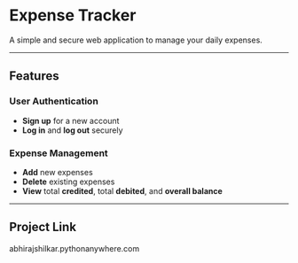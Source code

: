 # Expense Tracker

A simple and secure web application to manage your daily expenses.

---

##  Features

###  User Authentication
- **Sign up** for a new account  
- **Log in** and **log out** securely  

###  Expense Management
- **Add** new expenses  
- **Delete** existing expenses  
- **View** total **credited**, total **debited**, and **overall balance**  

---

##  Project Link
abhirajshilkar.pythonanywhere.com

